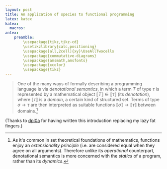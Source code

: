 ```yaml
---
layout: post
title: An application of species to functional programming
latex: katex
katex:
  macros:
antex:
    preamble:
        \usepackage{tikz,tikz-cd}
        \usetikzlibrary{calc,positioning}
        \usepackage[all,2cell]{xy}\UseAllTwocells
        \usepackage{commutative-diagrams}
        \usepackage{amsmath,amsfonts}
        \usepackage{xcolor}
        \usepackage{tikz}
---
```


> One of the many ways of formally describing a programming language is via *denotational semantics*, in which a term $T$ of type $\tau$ is represented by a mathematical object $\llbracket T \rrbracket \in \llbracket\tau\rrbracket$ (its *denotation*), where $\llbracket\tau\rrbracket$ is a *domain*, a certain kind of structured set. Terms of type $\sigma\to\tau$ are then interpreted as suitable functions $\llbracket\sigma\rrbracket\to\llbracket\tau\rrbracket$ between domains.[^1]

(Thanks to [dpl0a]() for having written this introduction replacing my lazy fat fingers.)



[^1]: As it's common in set theoretical foundations of mathematics, functions enjoy an *extensionality principle* (i.e. are considered equal when they agree on all arguments). Therefore unlike its *operational* counterpart, denotational semantics is more concerned with the *statics* of a program, rather than its *dynamics*.